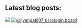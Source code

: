 <!-- Optional if you have blogs -->
## Latest blog posts:
<!-- BLOG-POST-LIST:START -->
<!-- BLOG-POST-LIST:END -->
<!-- This section you create this variables that are used above -->
[website]: https://google.com
[twitter]: https://twitter.com/indrajeet_nikam
[linkedin]: https://www.linkedin.com/in/indrajeet-nikam-3737a8101/



![](https://komarev.com/ghpvc/?username=jiyanpatil07)
[![@jiyanpatil07's Holopin board](https://holopin.me/jiyanpatil07)](https://holopin.io/@jiyanpatil07)

